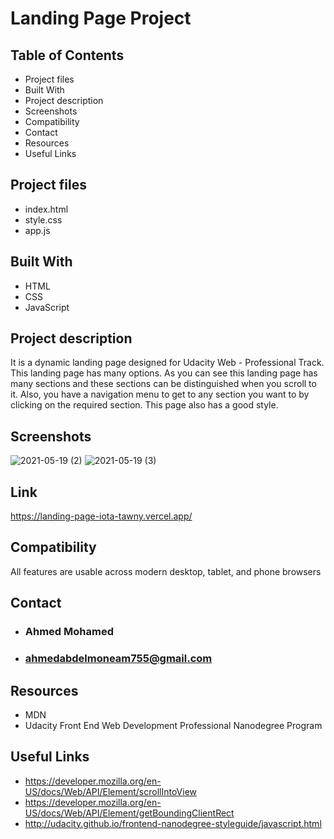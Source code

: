 # Landing Page Project

## Table of Contents

- Project files
- Built With
- Project description
- Screenshots
- Compatibility
- Contact
- Resources
- Useful Links

## Project files

- index.html
- style.css
- app.js

## Built With

- HTML
- CSS
- JavaScript

## Project description

It is a dynamic landing page designed for Udacity Web - Professional Track. This landing page has many options. As you can see this landing page has many sections and these sections can be distinguished when you scroll to it. Also, you have a navigation menu to get to any section you want to by clicking on the required section. This page also has a good style.

## Screenshots

![2021-05-19 (2)](https://user-images.githubusercontent.com/68257208/118872528-f1961380-b8e8-11eb-8dd8-2c87c6a9e6a0.png)
![2021-05-19 (3)](https://user-images.githubusercontent.com/68257208/118872554-f5c23100-b8e8-11eb-848b-2de973a7a4f0.png)

## Link
https://landing-page-iota-tawny.vercel.app/

## Compatibility

All features are usable across modern desktop, tablet, and phone browsers

## Contact

- ### Ahmed Mohamed
- ### ahmedabdelmoneam755@gmail.com

## Resources

- MDN
- Udacity Front End Web Development Professional Nanodegree Program

## Useful Links

- https://developer.mozilla.org/en-US/docs/Web/API/Element/scrollIntoView
- https://developer.mozilla.org/en-US/docs/Web/API/Element/getBoundingClientRect
- http://udacity.github.io/frontend-nanodegree-styleguide/javascript.html

